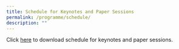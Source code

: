```yaml
---
title: Schedule for Keynotes and Paper Sessions
permalink: /programme/schedule/
description: ""
---
```

Click [here]([here](/files/Updated%20on%207a%20Nov_%20Schedule%20for%20Keynotes%20and%20Paper%20Sessions%20on%2016%20and%2017%20Nov%202022.pdf)) to download schedule for keynotes and paper sessions.